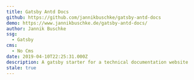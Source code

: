 ```yaml
---
title: Gatsby Antd Docs
github: https://github.com/jannikbuschke/gatsby-antd-docs
demo: https://www.jannikbuschke.de/gatsby-antd-docs/
author: Jannik Buschke
ssg:
  - Gatsby
cms:
  - No Cms
date: 2019-04-10T22:25:31.000Z
description: A gatsby starter for a technical documentation website
stale: true
---
```


